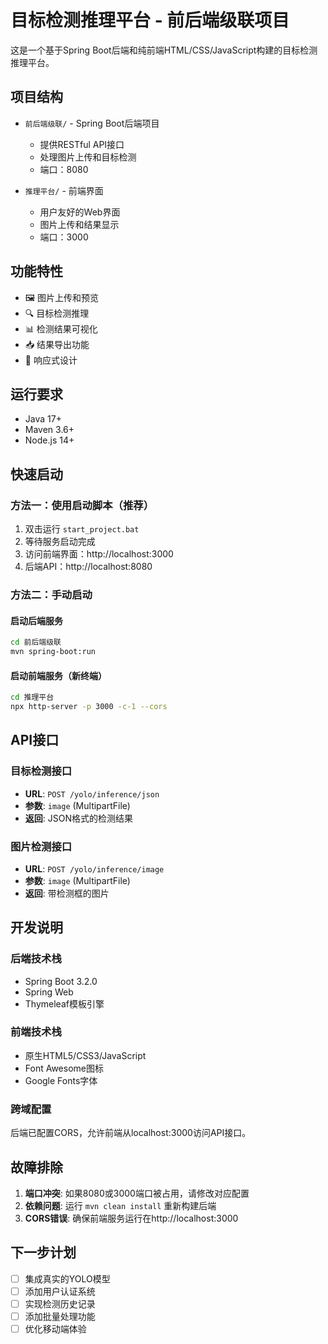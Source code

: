 # 目标检测推理平台 - 前后端级联项目

这是一个基于Spring Boot后端和纯前端HTML/CSS/JavaScript构建的目标检测推理平台。

## 项目结构

- `前后端级联/` - Spring Boot后端项目
  - 提供RESTful API接口
  - 处理图片上传和目标检测
  - 端口：8080

- `推理平台/` - 前端界面
  - 用户友好的Web界面
  - 图片上传和结果显示
  - 端口：3000

## 功能特性

- 🖼️ 图片上传和预览
- 🔍 目标检测推理
- 📊 检测结果可视化
- 📥 结果导出功能
- 📱 响应式设计

## 运行要求

- Java 17+
- Maven 3.6+
- Node.js 14+

## 快速启动

### 方法一：使用启动脚本（推荐）

1. 双击运行 `start_project.bat`
2. 等待服务启动完成
3. 访问前端界面：http://localhost:3000
4. 后端API：http://localhost:8080

### 方法二：手动启动

#### 启动后端服务
```bash
cd 前后端级联
mvn spring-boot:run
```

#### 启动前端服务（新终端）
```bash
cd 推理平台
npx http-server -p 3000 -c-1 --cors
```

## API接口

### 目标检测接口
- **URL**: `POST /yolo/inference/json`
- **参数**: `image` (MultipartFile)
- **返回**: JSON格式的检测结果

### 图片检测接口
- **URL**: `POST /yolo/inference/image`
- **参数**: `image` (MultipartFile)
- **返回**: 带检测框的图片

## 开发说明

### 后端技术栈
- Spring Boot 3.2.0
- Spring Web
- Thymeleaf模板引擎

### 前端技术栈
- 原生HTML5/CSS3/JavaScript
- Font Awesome图标
- Google Fonts字体

### 跨域配置
后端已配置CORS，允许前端从localhost:3000访问API接口。

## 故障排除

1. **端口冲突**: 如果8080或3000端口被占用，请修改对应配置
2. **依赖问题**: 运行 `mvn clean install` 重新构建后端
3. **CORS错误**: 确保前端服务运行在http://localhost:3000

## 下一步计划

- [ ] 集成真实的YOLO模型
- [ ] 添加用户认证系统
- [ ] 实现检测历史记录
- [ ] 添加批量处理功能
- [ ] 优化移动端体验